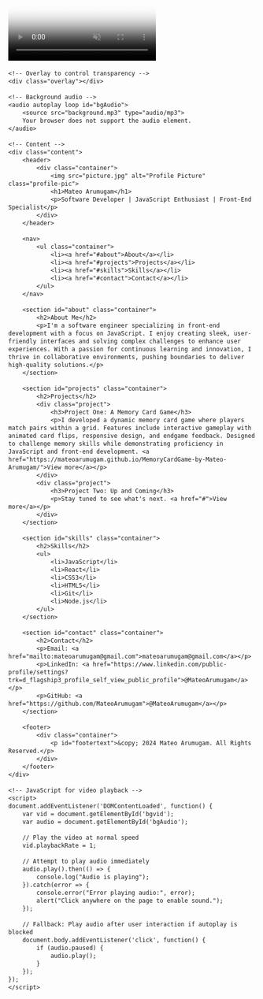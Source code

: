 <html lang="en">
<head>
    <meta charset="UTF-8">
    <meta name="viewport" content="width=device-width, initial-scale=1.0">
    <title>Developer Portfolio</title>
    <link rel="stylesheet" href="styles.css">
</head>
<body>
    <!-- Video background -->
    <div class="video-background">
        <video autoplay muted loop poster="your-background.jpg" id="bgvid">
            <source src="background.mp4" type="video/mp4">
        </video>
    </div>
    
    <!-- Overlay to control transparency -->
    <div class="overlay"></div>

    <!-- Background audio -->
    <audio autoplay loop id="bgAudio">
        <source src="background.mp3" type="audio/mp3">
        Your browser does not support the audio element.
    </audio>

    <!-- Content -->
    <div class="content">
        <header>
            <div class="container">
                <img src="picture.jpg" alt="Profile Picture" class="profile-pic">
                <h1>Mateo Arumugam</h1>
                <p>Software Developer | JavaScript Enthusiast | Front-End Specialist</p>
            </div>
        </header>
        
        <nav>
            <ul class="container">
                <li><a href="#about">About</a></li>
                <li><a href="#projects">Projects</a></li>
                <li><a href="#skills">Skills</a></li>
                <li><a href="#contact">Contact</a></li>
            </ul>
        </nav>
    
        <section id="about" class="container">
            <h2>About Me</h2>
            <p>I'm a software engineer specializing in front-end development with a focus on JavaScript. I enjoy creating sleek, user-friendly interfaces and solving complex challenges to enhance user experiences. With a passion for continuous learning and innovation, I thrive in collaborative environments, pushing boundaries to deliver high-quality solutions.</p>
        </section>
    
        <section id="projects" class="container">
            <h2>Projects</h2>
            <div class="project">
                <h3>Project One: A Memory Card Game</h3>
                <p>I developed a dynamic memory card game where players match pairs within a grid. Features include interactive gameplay with animated card flips, responsive design, and endgame feedback. Designed to challenge memory skills while demonstrating proficiency in JavaScript and front-end development. <a href="https://mateoarumugam.github.io/MemoryCardGame-by-Mateo-Arumugam/">View more</a></p>
            </div>
            <div class="project">
                <h3>Project Two: Up and Coming</h3>
                <p>Stay tuned to see what's next. <a href="#">View more</a></p>
            </div>
        </section>
    
        <section id="skills" class="container">
            <h2>Skills</h2>
            <ul>
                <li>JavaScript</li>
                <li>React</li>
                <li>CSS3</li>
                <li>HTML5</li>
                <li>Git</li>
                <li>Node.js</li>
            </ul>
        </section>
    
        <section id="contact" class="container">
            <h2>Contact</h2>
            <p>Email: <a href="mailto:mateoarumugam@gmail.com">mateoarumugam@gmail.com</a></p>
            <p>LinkedIn: <a href="https://www.linkedin.com/public-profile/settings?trk=d_flagship3_profile_self_view_public_profile">@MateoArumugam</a></p>
            <p>GitHub: <a href="https://github.com/MateoArumugam">@MateoArumugam</a></p>
        </section>
    
        <footer>
            <div class="container">
                <p id="footertext">&copy; 2024 Mateo Arumugam. All Rights Reserved.</p>
            </div>
        </footer>
    </div>

    <!-- JavaScript for video playback -->
    <script>
    document.addEventListener('DOMContentLoaded', function() {
        var vid = document.getElementById('bgvid');
        var audio = document.getElementById('bgAudio');
        
        // Play the video at normal speed
        vid.playbackRate = 1;

        // Attempt to play audio immediately
        audio.play().then(() => {
            console.log("Audio is playing");
        }).catch(error => {
            console.error("Error playing audio:", error);
            alert("Click anywhere on the page to enable sound.");
        });

        // Fallback: Play audio after user interaction if autoplay is blocked
        document.body.addEventListener('click', function() {
            if (audio.paused) {
                audio.play();
            }
        });
    });
    </script>
</body>
</html>
